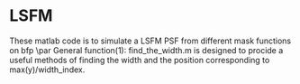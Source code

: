 # LSFM
These matlab code is to simulate a LSFM PSF from different mask functions on bfp   \par
General function(1): find_the_width.m is designed to procide a useful methods of finding the width and the position corresponding to max(y)/width_index. 
